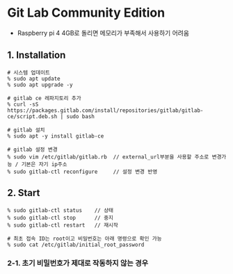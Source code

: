 # Git Lab Community Edition
- Raspberry pi 4 4GB로 돌리면 메모리가 부족해서 사용하기 어려움

## 1. Installation

    # 시스템 업데이트
    % sudo apt update
    % sudo apt upgrade -y

    # gitlab ce 레파지토리 추가
    % curl -sS https://packages.gitlab.com/install/repositories/gitlab/gitlab-ce/script.deb.sh | sudo bash

    # gitlab 설치
    % sudo apt -y install gitlab-ce

    # gitlab 설정 변경
    % sudo vim /etc/gitlab/gitlab.rb  // external_url부분을 사용할 주소로 변경가능 / 기본은 자기 ip주소
    % sudo gitlab-ctl reconfigure     // 설정 변경 반영

## 2. Start

    % sudo gitlab-ctl status    // 상태
    % sudo gitlab-ctl stop      // 중지
    % sudo gitlab-ctl restart   // 재시작

    # 최초 접속 ID는 root이고 비밀번호는 아래 명령으로 확인 가능
    % sudo cat /etc/gitlab/initial_root_password 

### 2-1. 초기 비밀번호가 제대로 작동하지 않는 경우
    
